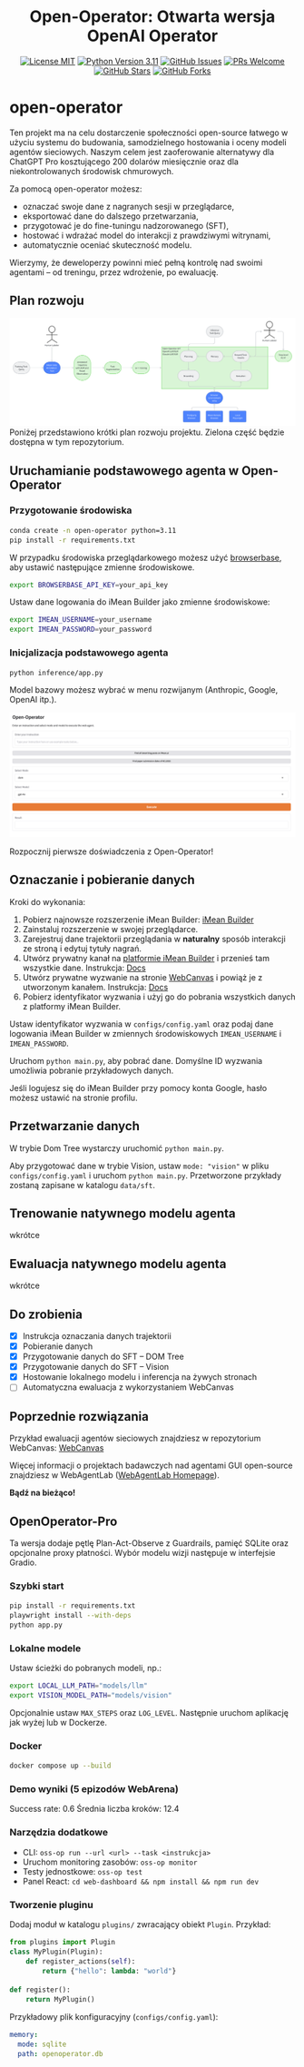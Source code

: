 <h1 align="center">Open-Operator: Otwarta wersja OpenAI Operator</h1>


<p align="center">
  <a href="https://github.com/iMeanAI/open-operator/blob/main/LICENSE"><img src="https://img.shields.io/badge/license-MIT-blue.svg" alt="License MIT"></a>
  <a href="https://www.python.org/downloads/release/python-3110/"><img src="https://img.shields.io/badge/python-3.11-blue.svg" alt="Python Version 3.11"></a>
  <a href="https://github.com/iMeanAI/open-operator/issues"><img src="https://img.shields.io/github/issues/iMeanAI/open-operator" alt="GitHub Issues"></a>
  <a href="https://github.com/iMeanAI/open-operator/pulls"><img src="https://img.shields.io/badge/PRs-welcome-brightgreen.svg" alt="PRs Welcome"></a>
  <a href="https://github.com/iMeanAI/open-operator/stargazers"><img src="https://img.shields.io/github/stars/iMeanAI/open-operator" alt="GitHub Stars"></a>
  <a href="https://github.com/iMeanAI/open-operator/network/members"><img src="https://img.shields.io/github/forks/iMeanAI/open-operator" alt="GitHub Forks"></a>

</p>

# open-operator

Ten projekt ma na celu dostarczenie społeczności open-source łatwego w użyciu systemu do budowania, samodzielnego hostowania i oceny modeli agentów sieciowych. Naszym celem jest zaoferowanie alternatywy dla ChatGPT Pro kosztującego 200 dolarów miesięcznie oraz dla niekontrolowanych środowisk chmurowych.

Za pomocą open-operator możesz:
- oznaczać swoje dane z nagranych sesji w przeglądarce,
- eksportować dane do dalszego przetwarzania,
- przygotować je do fine-tuningu nadzorowanego (SFT),
- hostować i wdrażać model do interakcji z prawdziwymi witrynami,
- automatycznie oceniać skuteczność modelu.

Wierzymy, że deweloperzy powinni mieć pełną kontrolę nad swoimi agentami – od treningu, przez wdrożenie, po ewaluację.

## Plan rozwoju
![Roadmap](src/roadmap.png)
Poniżej przedstawiono krótki plan rozwoju projektu. Zielona część będzie dostępna w tym repozytorium.

## Uruchamianie podstawowego agenta w Open-Operator
### Przygotowanie środowiska
```bash
conda create -n open-operator python=3.11
pip install -r requirements.txt
```

W przypadku środowiska przeglądarkowego możesz użyć [browserbase](https://www.browserbase.com/), aby ustawić następujące zmienne środowiskowe.

```bash
export BROWSERBASE_API_KEY=your_api_key
```

Ustaw dane logowania do iMean Builder jako zmienne środowiskowe:

```bash
export IMEAN_USERNAME=your_username
export IMEAN_PASSWORD=your_password
```


### Inicjalizacja podstawowego agenta
```bash
python inference/app.py
```
Model bazowy możesz wybrać w menu rozwijanym (Anthropic, Google, OpenAI itp.).

![Open-Operator](src/ui.png)

Rozpocznij pierwsze doświadczenia z Open-Operator!

## Oznaczanie i pobieranie danych
Kroki do wykonania:
1. Pobierz najnowsze rozszerzenie iMean Builder: [iMean Builder](https://drive.google.com/file/d/1BpLOQ9M41rdc6VYY-1Aes1lhzo5-LdiH/view?usp=sharing)
2. Zainstaluj rozszerzenie w swojej przeglądarce.
3. Zarejestruj dane trajektorii przeglądania w **naturalny** sposób interakcji ze stroną i edytuj tytuły nagrań.
4. Utwórz prywatny kanał na [platformie iMean Builder](https://www.imean.ai/builder) i przenieś tam wszystkie dane. Instrukcja: [Docs](https://webcanvas.gitbook.io/webcanvas-docs/3.-evaluation)
5. Utwórz prywatne wyzwanie na stronie [WebCanvas](https://www.imean.ai/web-canvas) i powiąż je z utworzonym kanałem. Instrukcja: [Docs](https://webcanvas.gitbook.io/webcanvas-docs/3.-evaluation)
6. Pobierz identyfikator wyzwania i użyj go do pobrania wszystkich danych z platformy iMean Builder.

Ustaw identyfikator wyzwania w `configs/config.yaml` oraz podaj dane logowania iMean Builder w zmiennych środowiskowych `IMEAN_USERNAME` i `IMEAN_PASSWORD`.

Uruchom `python main.py`, aby pobrać dane. Domyślne ID wyzwania umożliwia pobranie przykładowych danych.

Jeśli logujesz się do iMean Builder przy pomocy konta Google, hasło możesz ustawić na stronie profilu.


## Przetwarzanie danych

W trybie Dom Tree wystarczy uruchomić `python main.py`.

Aby przygotować dane w trybie Vision, ustaw `mode: "vision"` w pliku
`configs/config.yaml` i uruchom `python main.py`. Przetworzone przykłady zostaną
zapisane w katalogu `data/sft`.


## Trenowanie natywnego modelu agenta
wkrótce

## Ewaluacja natywnego modelu agenta
wkrótce

## Do zrobienia
- [x] Instrukcja oznaczania danych trajektorii
- [x] Pobieranie danych
- [x] Przygotowanie danych do SFT – DOM Tree
- [x] Przygotowanie danych do SFT – Vision
- [x] Hostowanie lokalnego modelu i inferencja na żywych stronach
- [ ] Automatyczna ewaluacja z wykorzystaniem WebCanvas

## Poprzednie rozwiązania
Przykład ewaluacji agentów sieciowych znajdziesz w repozytorium WebCanvas: [WebCanvas](https://github.com/iMeanAI/WebCanvas)

Więcej informacji o projektach badawczych nad agentami GUI open-source znajdziesz w WebAgentLab ([WebAgentLab Homepage](https://webagentlab.notion.site/homepage)).

**Bądź na bieżąco!**

## OpenOperator-Pro
Ta wersja dodaje pętlę Plan-Act-Observe z Guardrails, pamięć SQLite oraz opcjonalne proxy płatności. Wybór modelu wizji następuje w interfejsie Gradio.

### Szybki start
```bash
pip install -r requirements.txt
playwright install --with-deps
python app.py
```

### Lokalne modele
Ustaw ścieżki do pobranych modeli, np.:
```bash
export LOCAL_LLM_PATH="models/llm"
export VISION_MODEL_PATH="models/vision"
```
Opcjonalnie ustaw `MAX_STEPS` oraz `LOG_LEVEL`. Następnie uruchom aplikację jak wyżej lub w Dockerze.

### Docker
```bash
docker compose up --build

```
### Demo wyniki (5 epizodów WebArena)
Success rate: 0.6
Średnia liczba kroków: 12.4

### Narzędzia dodatkowe
- CLI: `oss-op run --url <url> --task <instrukcja>`
- Uruchom monitoring zasobów: `oss-op monitor`
- Testy jednostkowe: `oss-op test`
- Panel React: `cd web-dashboard && npm install && npm run dev`


### Tworzenie pluginu
Dodaj moduł w katalogu `plugins/` zwracający obiekt `Plugin`.
Przykład:
```python
from plugins import Plugin
class MyPlugin(Plugin):
    def register_actions(self):
        return {"hello": lambda: "world"}

def register():
    return MyPlugin()
```

Przykładowy plik konfiguracyjny (`configs/config.yaml`):
```yaml
memory:
  mode: sqlite
  path: openoperator.db
```
